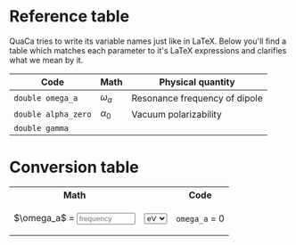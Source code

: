 # Reference table
QuaCa tries to write its variable names just like in LaTeX.
Below you'll find a table which matches each parameter to it's LaTeX expressions and clarifies what we mean by it.


| Code                | Math       | Physical quantity             |
|---------------------|------------|-------------------------------|
| `double omega_a`    | $\omega_a$ | Resonance frequency of dipole |
| `double alpha_zero` | $\alpha_0$ | Vacuum polarizability         |
| `double gamma`      |            |                               |


# Conversion table


<table>
  <tr>
    <th>Math</th>
    <th></th>
    <th>Code</th>
  </tr>
  <tr>
    <td>$\omega_a$ = <input type="text" placeholder="frequency" oninput="frequencyConverter()" onchange="frequencyConverter()" size="10" id="inputFrequency"></td>
    <td>
    <select id="inputFrequencyUnit" onchange="frequencyConverter()">
    <option value="eV">eV</option>
    <option value="nm">nm</option>
    </select>
    </td>
    <td><p><code>omega_a</code> = <span id="outputFrequency">0</span></p></td>
  </tr>
</table>

